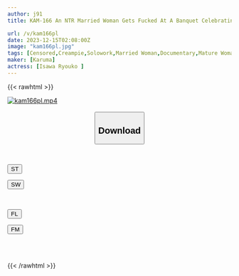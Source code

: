 ```yaml
---
author: j91
title: KAM-166 An NTR Married Woman Gets Fucked At A Banquet Celebrating Her Husband's Promotion At Her Husband's Boss's Promotion Party. A Beautiful Married Woman Gets Drunk And Cums In Full Obscene Style. Miki Yoshii

url: /v/kam166pl
date: 2023-12-15T02:08:00Z
image: "kam166pl.jpg"
tags: [Censored,Creampie,Solowork,Married Woman,Documentary,Mature Woman,Cuckold	 ]
maker: [Karuma]
actress: [Isawa Ryouko ]
---
```



{{< rawhtml >}}

<div class="video" data-videoid="Me07lox2OjsmvVz">
    <a href="javascript:;">
        <img src="/v/kam166pl/kam166pl.jpg" width="WIDTH" height="HEIGHT" alt="kam166pl.mp4" loading="lazy">
    </a>
</div>

<script type="text/javascript" src="https://j91.asia/asset/on-demand-st.js"></script>

<br>
  <link rel="stylesheet" href="https://j91.asia/asset/bs5.css">
  
  <center>
  <button class="btn btn-primary" type="button" data-bs-toggle="collapse" data-bs-target=".multi-collapse" aria-expanded="false" aria-controls="multiCollapseExample1 multiCollapseExample2"><h2>Download</h2></button></center>
</p>
<div class="row">
  <div class="col">
    <div class="collapse multi-collapse" id="multiCollapseExample1">
      <div class="card card-body">
	      	      <br>
<div class="buttons">  
<p><a href="https://streamtape.to/v/Me07lox2OjsmvVz" target="_blank"><button class="btn-hover color-3"><i class="fa fa-download"></i> ST</button></a></p>
<p><a href="https://flaswish.com/z4gjooktt8y1" target="_blank"><button class="btn-hover color-2"><i class="fa fa-download"></i> SW</button></a></p></div>
    </div>
  </div>
</div>
  <div class="col">
    <div class="collapse multi-collapse" id="multiCollapseExample2">
      <div class="card card-body">
	      <br>
<div class="buttons">
<p><a href="javascript:;" target="_blank"><button class="btn-hover color-9"><i class="fa fa-download"></i> FL</button></a></p>
<p><a href="javascript:;" target="_blank"><button class="btn-hover color-8"><i class="fa fa-download"></i> FM</button></a></p></div>
<br><br>
      </div>
    </div>
  </div>
</div>

{{< /rawhtml >}}